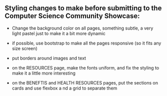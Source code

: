 ## Styling changes to make before submitting to the Computer Science Community Showcase:

- Change the background color on all pages, something subtle, a very light pastel just to make it a bit more dynamic

- if possible, use bootstrap to make all the pages responsive (so it fits any size screen)

- put borders around images and text

- on the RESOURCES page, make the fonts uniform, and fix the styling to make it a little more interesting

- on the BENEFTIS and HEALTH RESOURCES pages, put the sections on cards and use flexbox a nd a grid to separate them




